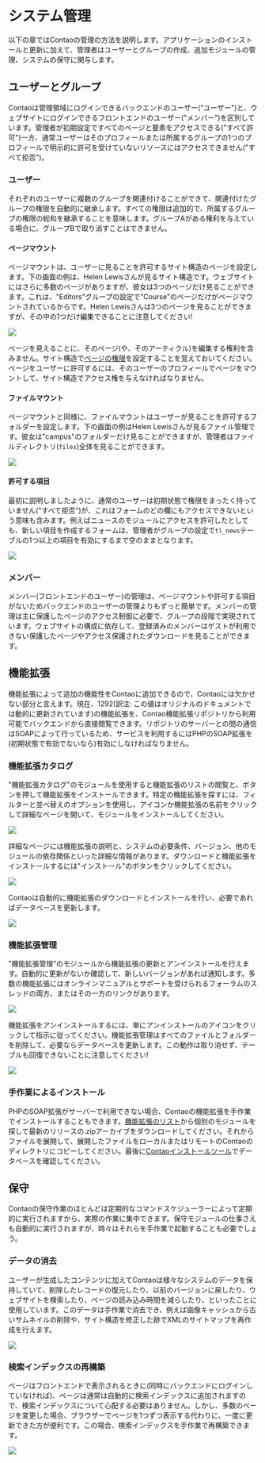 # システム管理

以下の章ではContaoの管理の方法を説明します。アプリケーションのインストールと更新に加えて、管理者はユーザーとグループの作成、追加モジュールの管理、システムの保守に関与します。


## ユーザーとグループ

Contaoは管理領域にログインできるバックエンドのユーザー("ユーザー")と、ウェブサイトにログインできるフロントエンドのユーザー("メンバー")を区別しています。管理者が初期設定ですべてのページと要素をアクセスできる("すべて許可")一方、通常ユーザーはそのプロフィールまたは所属するグループの1つのプロフィールで明示的に許可を受けていないリソースにはアクセスできません("すべて拒否")。


### ユーザー

それぞれのユーザーに複数のグループを関連付けることができて、関連付けたグループの権限を自動的に継承します。すべての権限は追加的で、所属するグループの権限の総和を継承することを意味します。グループAがある権利を与えている場合に、グループBで取り消すことはできません。


#### ページマウント

ページマウントは、ユーザーに見ることを許可するサイト構造のページを設定します。下の画面の例は、Helen Lewisさんが見るサイト構造です。ウェブサイトにはさらに多数のページがありますが、彼女は3つのページだけ見ることができます。これは、"Editors"グループの設定で"Course"のページだけがページマウントされているからです。Helen Lewisさんは3つのページを見ることができますが、その中の1つだけ編集できることに注意してください!

![](https://raw.github.com/contao/docs/3.0/manual/en/images/site-structure-hlewis.jpg)

ページを見えることに、そのページ(や、そのアーティクル)を編集する権利を含みません。サイト構造で[ページの権限][1]を設定することを覚えておいてください。ページをユーザーに許可するには、そのユーザーのプロフィールでページをマウントして、サイト構造でアクセス権を与えなければなりません。


#### ファイルマウント

ページマウントと同様に、ファイルマウントはユーザーが見ることを許可するフォルダーを設定します。下の画面の例はHelen Lewisさんが見るファイル管理です。彼女は"campus"のフォルダーだけ見ることができますが、管理者はファイルディレクトリ(`files`)全体を見ることができます。

![](https://raw.github.com/contao/docs/3.0/manual/en/images/file-manager-hlewis.jpg)


#### 許可する項目

最初に説明しましたように、通常のユーザーは初期状態で権限をまったく持っていません("すべて拒否")が、これはフォームのどの欄にもアクセスできないという意味も含みます。例えばニュースのモジュールにアクセスを許可したとしても、新しい項目を作成するフォームは、管理者がグループの設定で`tl_news`テーブルの1つ以上の項目を有効にするまで空のままとなります。


![](https://raw.github.com/contao/docs/3.0/manual/en/images/allowed-fields.jpg)


### メンバー

メンバー(フロントエンドのユーザー)の管理は、ページマウントや許可する項目がないためバックエンドのユーザーの管理よりもずっと簡単です。メンバーの管理は主に保護したページのアクセス制御に必要で、グループの段階で実現されています。ウェブサイトの構成に依存して、登録済みのメンバーはゲストが利用できない保護したページやアクセス保護されたダウンロードを見ることができます。


## 機能拡張

機能拡張によって追加の機能性をContaoに追加できるので、Contaoには欠かせない部分と言えます。現在、1292(訳注: この値はオリジナルのドキュメントでは動的に更新されています)の機能拡張を、Contao機能拡張リポジトリから利用可能でバックエンドから直接閲覧できます。リポジトリのサーバーとの間の通信はSOAPによって行っているため、サービスを利用するにはPHPのSOAP拡張を(初期状態で有効でないなら)有効にしなければなりません。


### 機能拡張カタログ

"機能拡張カタログ"のモジュールを使用すると機能拡張のリストの閲覧と、ボタンを押して機能拡張をインストールできます。特定の機能拡張を探すには、フィルターと並べ替えのオプションを使用し、アイコンか機能拡張の名前をクリックして詳細なページを開いて、モジュールをインストールしてください。

![](https://raw.github.com/contao/docs/3.0/manual/en/images/extension-list.jpg)

詳細なページには機能拡張の説明と、システムの必要条件、バージョン、他のモジュールの依存関係といった詳細な情報があります。ダウンロードと機能拡張をインストールするには"インストール"のボタンをクリックしてください。

![](https://raw.github.com/contao/docs/3.0/manual/en/images/extension-details.jpg)

Contaoは自動的に機能拡張のダウンロードとインストールを行い、必要であればデータベースを更新します。

![](https://raw.github.com/contao/docs/3.0/manual/en/images/extension-install.jpg)


### 機能拡張管理

"機能拡張管理"のモジュールから機能拡張の更新とアンインストールを行えます。自動的に更新がないか確認して、新しいバージョンがあれば通知します。多数の機能拡張にはオンラインマニュアルとサポートを受けられるフォーラムのスレッドの両方、またはその一方のリンクがあります。

![](https://raw.github.com/contao/docs/3.0/manual/en/images/extension-manager.jpg)

機能拡張をアンインストールするには、単にアンインストールのアイコンをクリックして指示に従ってください。機能拡張管理はすべてのファイルとフォルダーを削除して、必要ならデータベースを更新します。この動作は取り消せず、テーブルも回復できないことに注意してください!

![](https://raw.github.com/contao/docs/3.0/manual/en/images/extension-uninstall.jpg)


### 手作業によるインストール

PHPのSOAP拡張がサーバーで利用できない場合、Contaoの機能拡張を手作業でインストールすることもできます。[機能拡張のリスト][2]から個別のモジュールを探して最新のリリースの.zipアーカイブをダウンロードしてください。それからファイルを展開して、展開したファイルをローカルまたはリモートのContaoのディレクトリにコピーしてください。最後に[Contaoインストールツール][3]でデータベースを確認してください。


## 保守

Contaoの保守作業のほとんどは定期的なコマンドスケジューラーによって定期的に実行されますから、実際の作業に集中できます。保守モジュールの仕事さえも自動的に実行されますが、時々はそれらを手作業で起動することも必要でしょう。


### データの消去

ユーザーが生成したコンテンツに加えてContaoは様々なシステムのデータを保持していて、削除したレコードの復元したり、以前のバージョンに戻したり、ウェブサイトを検索したり、ページの読み込み時間を減らしたり、といったことに使用しています。このデータは手作業で消去でき、例えば画像キャッシュから古いサムネイルの削除や、サイト構造を修正した跡でXMLのサイトマップを再作成を行えます。

![](https://raw.github.com/contao/docs/3.0/manual/en/images/purge-data.jpg)


### 検索インデックスの再構築

ページはフロントエンドで表示されるときに(同時にバックエンドにログインしていなければ)、ページは通常は自動的に検索インデックスに追加されますので、検索インデックスについて心配する必要はありません。しかし、多数のページを変更した場合、ブラウザーでページを1つずつ表示する代わりに、一度に更新できた方が便利です。この場合、検索インデックスを手作業で再構築できます。

![](https://raw.github.com/contao/docs/3.0/manual/en/images/rebuild-the-search-index.jpg)


[1]: 03-Managing-pages.md#access-control
[2]: https://contao.org/en/extension-list.html
[3]: 01-Installation.md#the-contao-install-tool

